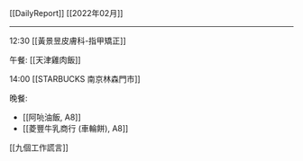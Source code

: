 [[DailyReport]]
[[2022年02月]]

---

12:30 [[黃景昱皮膚科-指甲矯正]]

午餐: [[天津雞肉飯]]

14:00 [[STARBUCKS 南京林森門市]]

晚餐:
- [[阿喨油飯, A8]]
- [[菱豐牛乳商行 (車輪餅), A8]]

[[九個工作謊言]]

